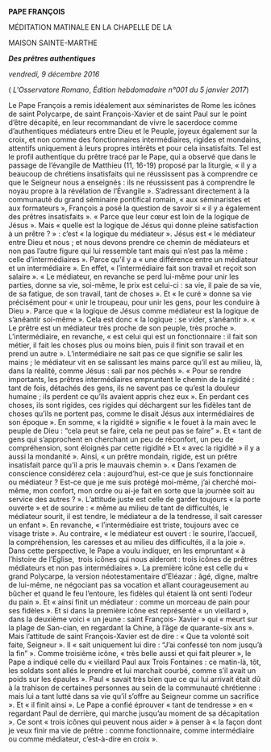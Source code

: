 **PAPE FRANÇOIS**

MÉDITATION MATINALE EN LA CHAPELLE DE LA

MAISON SAINTE-MARTHE

***Des prêtres authentiques***

*vendredi, 9 décembre 2016*

( *L'Osservatore Romano*, *Édition hebdomadaire n°001 du 5 janvier 2017*)

Le Pape François a remis idéalement aux séminaristes de Rome les icônes de saint Polycarpe, de saint François-Xavier et de saint Paul sur le point d’être décapité, en leur recommandant de vivre le sacerdoce comme d’authentiques médiateurs entre Dieu et le Peuple, joyeux également sur la croix, et non comme des fonctionnaires intermédiaires, rigides et mondains, attentifs uniquement à leurs propres intérêts et pour cela insatisfaits. Tel est le profil authentique du prêtre tracé par le Pape, qui a observé que dans le passage de l’évangile de Matthieu (11, 16-19) proposé par la liturgie, « il y a beaucoup de chrétiens insatisfaits qui ne réussissent pas à comprendre ce que le Seigneur nous a enseignés : ils ne réussissent pas à comprendre le noyau propre à la révélation de l’Évangile ». S’adressant directement à la communauté du grand séminaire pontifical romain, « aux séminaristes et aux formateurs », François a posé la question de savoir si « il y a également des prêtres insatisfaits ». « Parce que leur cœur est loin de la logique de Jésus ». Mais « quelle est la logique de Jésus qui donne pleine satisfaction à un prêtre ? » : c’est « la logique du médiateur ». Jésus est « le médiateur entre Dieu et nous ; et nous devons prendre ce chemin de médiateurs et non pas l’autre figure qui lui ressemble tant mais qui n’est pas la même : celle d’intermédiaires ». Parce qu’il y a « une différence entre un médiateur et un intermédiaire ». En effet, « l’intermédiaire fait son travail et reçoit son salaire ». « Le médiateur, en revanche se perd lui-même pour unir les parties, donne sa vie, soi-même, le prix est celui-ci : sa vie, il paie de sa vie, de sa fatigue, de son travail, tant de choses ». Et « le curé » donne sa vie précisément pour « unir le troupeau, pour unir les gens, pour les conduire à Dieu ». Parce que « la logique de Jésus comme médiateur est la logique de s’anéantir soi-même ». Cela est donc « la logique : se vider, s’anéantir ». « Le prêtre est un médiateur très proche de son peuple, très proche ». L’intermédiaire, en revanche, « est celui qui est un fonctionnaire : il fait son métier, il fait les choses plus ou moins bien, puis il finit son travail et en prend un autre ». L’intermédiaire ne sait pas ce que signifie se salir les mains ; le médiateur vit en se salissant les mains parce qu’il est au milieu, là, dans la réalité, comme Jésus : sali par nos péchés ». « Pour se rendre importants, les prêtres intermédiaires empruntent le chemin de la rigidité : tant de fois, détachés des gens, ils ne savent pas ce qu’est la douleur humaine ; ils perdent ce qu’ils avaient appris chez eux ». En perdant ces choses, ils sont rigides, ces rigides qui déchargent sur les fidèles tant de choses qu’ils ne portent pas, comme le disait Jésus aux intermédiaires de son époque ». En somme, « la rigidité » signifie « le fouet à la main avec le peuple de Dieu : “cela peut se faire, cela ne peut pas se faire” ». Et « tant de gens qui s’approchent en cherchant un peu de réconfort, un peu de compréhension, sont éloignés par cette rigidité » Et « avec la rigidité » il y a aussi la mondanité ». Ainsi, « un prêtre mondain, rigide, est un prêtre insatisfait parce qu’il a pris le mauvais chemin ». « Dans l’examen de conscience considérez cela : aujourd’hui, est-ce que je suis fonctionnaire ou médiateur ? Est-ce que je me suis protégé moi-même, j’ai cherché moi-même, mon confort, mon ordre ou ai-je fait en sorte que la journée soit au service des autres ? ». L’attitude juste est celle de garder toujours « la porte ouverte » et de sourire : « même au milieu de tant de difficultés, le médiateur sourit, il est tendre, le médiateur a de la tendresse, il sait caresser un enfant ». En revanche, « l’intermédiaire est triste, toujours avec ce visage triste ». Au contraire, « le médiateur est ouvert : le sourire, l’accueil, la compréhension, les caresses et au milieu des difficultés, il a la joie ». Dans cette perspective, le Pape a voulu indiquer, en les empruntant « à l’histoire de l’Église,  trois icônes qui nous aideront : trois icônes de prêtres médiateurs et non pas intermédiaires ». La première icône est celle du « grand Polycarpe, la version néotestamentaire d’Eléazar : âgé, digne, maître de lui-même, ne négociant pas sa vocation et allant courageusement au bûcher et quand le feu l’entoure, les fidèles qui étaient là ont senti l’odeur du pain ». Et « ainsi finit un médiateur : comme un morceau de pain pour ses fidèles ». Et si dans la première icône est représenté « un vieillard », dans la deuxième voici « un jeune : saint François- Xavier » qui « meurt sur la plage de San-cian, en regardant la Chine, à l’âge de quarante-six ans ». Mais l’attitude de saint François-Xavier est de dire : « Que ta volonté soit faite, Seigneur ». Il « sait uniquement lui dire : “J’ai confessé ton nom jusqu’à la fin” ». Comme troisième icône, « très belle aussi et qui fait pleurer », le Pape a indiqué celle du « vieillard Paul aux Trois Fontaines : ce matin-là, tôt, les soldats sont allés le prendre et lui marchait courbé, comme s’il avait un poids sur les épaules ». Paul « savait très bien que ce qui lui arrivait était dû à la trahison de certaines personnes au sein de la communauté chrétienne : mais lui a tant lutté dans sa vie qu’il s’offre au Seigneur comme un sacrifice ». Et « il finit ainsi ». Le Pape a confié éprouver « tant de tendresse » en « regardant Paul de derrière, qui marche jusqu’au moment de sa décapitation ». Ce sont « trois icônes qui peuvent nous aider » à penser à « la façon dont je veux finir ma vie de prêtre : comme fonctionnaire, comme intermédiaire ou comme médiateur, c’est-à-dire en croix ».